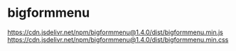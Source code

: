 # bigformmenu

https://cdn.jsdelivr.net/npm/bigformmenu@1.4.0/dist/bigformmenu.min.js
https://cdn.jsdelivr.net/npm/bigformmenu@1.4.0/dist/bigformmenu.min.css

